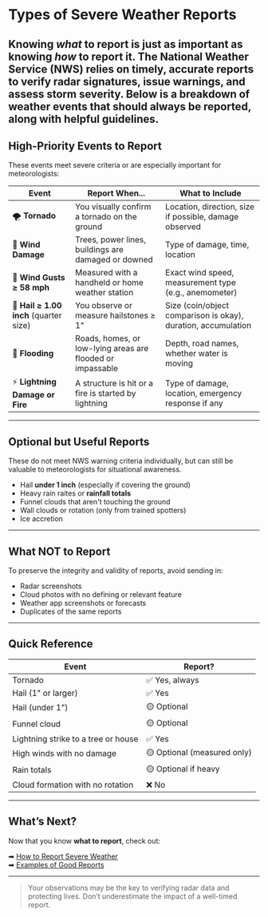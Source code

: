 # Types of Severe Weather Reports
Knowing *what* to report is just as important as knowing *how* to report it. The National Weather Service (NWS) relies on timely, accurate reports to verify radar signatures, issue warnings, and assess storm severity. Below is a breakdown of weather events that should **always be reported**, along with helpful guidelines.
---
## High-Priority Events to Report

These events meet severe criteria or are especially important for meteorologists:

| Event | Report When... | What to Include |
|-------|----------------|-----------------|
| 🌪️ **Tornado** | You visually confirm a tornado on the ground | Location, direction, size if possible, damage observed |
| 💨 **Wind Damage** | Trees, power lines, buildings are damaged or downed | Type of damage, time, location |
| 💨 **Wind Gusts ≥ 58 mph** | Measured with a handheld or home weather station | Exact wind speed, measurement type (e.g., anemometer) |
| 🧊 **Hail ≥ 1.00 inch** (quarter size) | You observe or measure hailstones ≥ 1" | Size (coin/object comparison is okay), duration, accumulation |
| 🌊 **Flooding** | Roads, homes, or low-lying areas are flooded or impassable | Depth, road names, whether water is moving |
| ⚡ **Lightning Damage or Fire** | A structure is hit or a fire is started by lightning | Type of damage, location, emergency response if any |

---

## Optional but Useful Reports

These do not meet NWS warning criteria individually, but can still be valuable to meteorologists for situational awareness.

- Hail **under 1 inch** (especially if covering the ground)
- Heavy rain raites or **rainfall totals**
- Funnel clouds that aren't touching the ground
- Wall clouds or rotation (only from trained spotters)
- Ice accretion

---

## What NOT to Report

To preserve the integrity and validity of reports, avoid sending in:

- Radar screenshots
- Cloud photos with no defining or relevant feature
- Weather app screenshots or forecasts
- Duplicates of the same reports

---

## Quick Reference
| Event | Report? |
|-------|---------|
| Tornado | ✅ Yes, always |
| Hail (1" or larger) | ✅ Yes |
| Hail (under 1") | 🟡 Optional |
| Funnel cloud | 🟡 Optional |
| Lightning strike to a tree or house | ✅ Yes |
| High winds with no damage | 🟡 Optional (measured only) |
| Rain totals | 🟡 Optional if heavy |
| Cloud formation with no rotation | ❌ No |

---

## What’s Next?

Now that you know **what to report**, check out:

➡ [How to Report Severe Weather](./how-to-report.md)  
➡ [Examples of Good Reports](./examples.md)

---

> Your observations may be the key to verifying radar data and protecting lives. Don’t underestimate the impact of a well-timed report.

